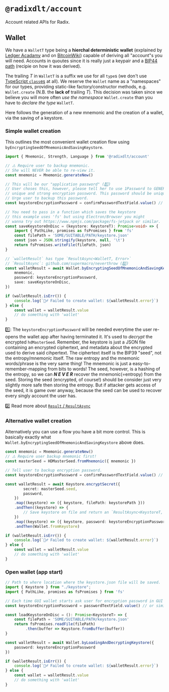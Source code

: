 # `@radixdlt/account`

Account related APIs for Radix.

## Wallet

We have a `WalletT` type being a **hierchal deterministic wallet** (explained by [Ledger Acadamy](https://www.ledger.com/academy/crypto/what-are-hierarchical-deterministic-hd-wallets) and on [BitcoinWiki](https://en.bitcoinwiki.org/wiki/Deterministic_wallet#HD_Wallet_.E2.80.93_Hierarchical_Deterministic_Wallet)) capable of deriving all "account"s you will need. Accounts in quoutes since it is really just a keypair and a [BIP44 path](https://github.com/bitcoin/bips/blob/master/bip-0044.mediawiki) (recipie on how it was derived).

The trailing _T_ in `WalletT` is a suffix we use for all `type`s (we don't use [TypeScript `class`es](https://www.typescriptlang.org/docs/handbook/classes.html) at all). We reserve the `Wallet` name as a "namespaces" for our types, providing static-like factory/constructor methods, e.g. `Wallet.create` (N.B. the **lack of** trailing _T_). This decision was taken since we believe you will more often _use the namespace_ `Wallet.create` than you have to _declare the type_ `WalletT`. 

Here follows the generation of a new mnemonic and the creation of a wallet, via the saving of a keystore.

### Simple wallet creation

This outlines the most convenient wallet creation flow using `byEncryptingSeedOfMnemonicAndSavingKeystore`.

```typescript
import { Mnemonic, Strength, Language } from '@radixdlt/account'

// ⚠️ Require user to backup mnemonic. 
// She will NEVER be able to re-view it.
const mnemonic = Mnemonic.generateNew()

// This will be our "application password" (1️⃣)
// User choses this, however, please tell her to use 1Password to GENERATE a
// unique and strong encryption password. This password should be unique and strong.
// Urge user to backup this password.
const keystoreEncryptionPassword = confirmPasswordTextField.value() // or similar

// You need to pass in a function which saves the keystore
// this example uses 'fs' but using Electron/Browser you might
// wanna try out https://www.npmjs.com/package/fs-jetpack or similar.
const saveKeystoreOnDisc = (keystore: KeystoreT): Promise<void> => {
    import { PathLike, promises as fsPromises } from 'fs'
    const filePath = 'SOME/SUITABLE/PATH/keystore.json'
    const json = JSON.stringify(keystore, null, '\t')
    return fsPromises.writeFile(filePath, json)
}

// `walletResult` has type `ResultAsync<WalletT, Error>`
// `ResultAsync`: github.com/supermacro/neverthrow (2️⃣)
const walletResult = await Wallet.byEncryptingSeedOfMnemonicAndSavingKeystore({
	mnemonic,
	password: keystoreEncryptionPassword,
	save: saveKeystoreOnDisc,
})

if (walletResult.isErr()) {
	console.log(`🤷‍♂️ Failed to create wallet: ${walletResult.error}`)
} else {
	const wallet = walletResult.value
	// do something with 'wallet'
}
```

1️⃣: The `keystoreEncryptionPassword` will be needed everytime the user re-opens the wallet app after having terminated it. It's used to _decrypt_ the encrypted `hdMasterSeed`. Remember, the keystore is just a JSON file containing an encrypted ciphertext, and metadata about the encrypted used to derive said cihpertext. The ciphertext itself is the BIP39 "seed", not the entropy/mnemonic itself. The raw entropy and the mnemonic words/phrase is the very same thing! The mnemonic is just a easy-to-remember-mapping from bits to words! The seed, however, is a hashing of the entropy, so we can _**N E V E R**_ recover the mnemonic(=entropy) from the seed. Storing the seed (encrypted, of course!) should be consider just very slightly more safe then storing the entropy. But if attacker gets access of the seed, it is game over anyway, because the seed can be used to recover every singly account the user has.

2️⃣ Read more about [`Result` / `ResultAsync`](https://github.com/supermacro/neverthrow)


### Alternative wallet creation
Alternatively you can use a flow you have a bit more control. This is basically exactly what `Wallet.byEncryptingSeedOfMnemonicAndSavingKeystore` above does. 

```typescript
const mnemonic = Mnemonic.generateNew()
// ⚠️ Require user backup mnemonic first!
const masterSeed = HDMasterSeed.fromMnemonic({ mnemonic })

// Tell user to backup encryption password.
const keystoreEncryptionPassword = confirmPasswordTextField.value() // or similar

const walletResult = await Keystore.encryptSecret({
		secret: masterSeed.seed,
		password,
	})
	.map((keystore) => ({ keystore, filePath: keystorePath }))
	.andThen((keystore) => {
		// Save keystore on file and return an `ResultAsync<KeystoreT, Error>
	})
	.map((keystore) => ({ keystore, password: keystoreEncryptionPassword }))
	.andThen(Wallet.fromKeystore)

if (walletResult.isErr()) {
	console.log(`🤷‍♂️ Failed to create wallet: ${walletResult.error}`)
} else {
	const wallet = walletResult.value
	// do something with 'wallet'
}
```

### Open wallet (app start)

```typescript
// Path to where location where the keystore.json file will be saved.
import { Keystore } from "./keystore";
import { PathLike, promises as fsPromises } from 'fs'

// Each time GUI wallet starts ask user for encryption password in GUI
const keystoreEncryptionPassword = passwordTextField.value() // or similar

const loadKeystoreOnDisc = (): Promise<KeystoreT> => {
	const filePath = 'SOME/SUITABLE/PATH/keystore.json'
	return fsPromises.readFile(filePath)
         .then(buffer => Keystore.fromBuffer(buffer))
}

const walletResult = await Wallet.byLoadingAndDecryptingKeystore({
	password: keystoreEncryptionPassword
})

if (walletResult.isErr()) {
	console.log(`🤷‍♂️ Failed to create wallet: ${walletResult.error}`)
} else {
	const wallet = walletResult.value
	// do something with 'wallet'
}
```
